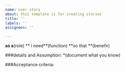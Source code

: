 ```yaml
---
name: user story
about: this template is for creating stories
title: ''
labels: ''
assignees: ''

---
```


**as a**(role) 
** i need**(function)
**so that **(benefir)

###details and Assumption:
*(document what you know)

###Acceptance criteria:
